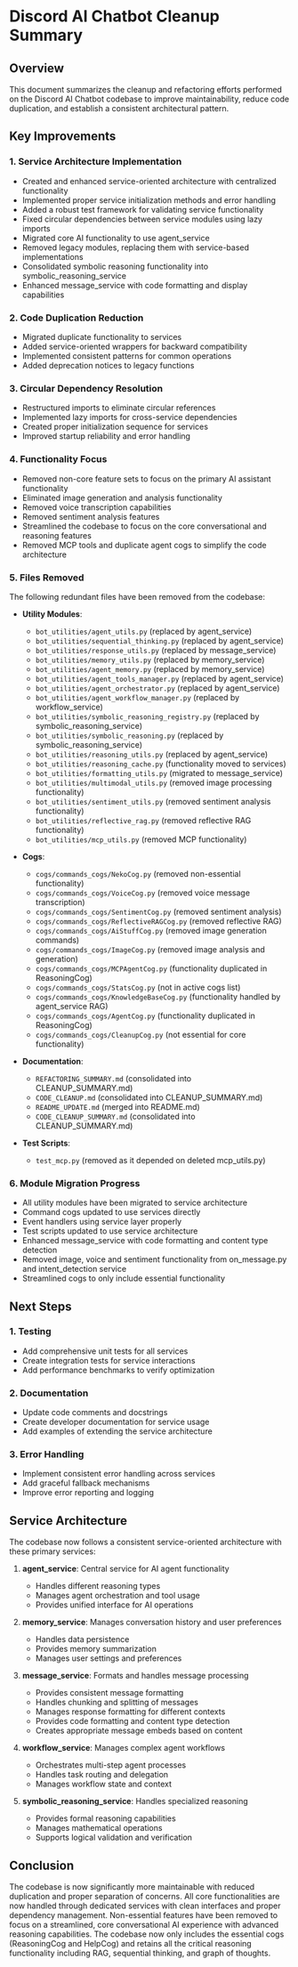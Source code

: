 # Discord AI Chatbot Cleanup Summary

## Overview
This document summarizes the cleanup and refactoring efforts performed on the Discord AI Chatbot codebase to improve maintainability, reduce code duplication, and establish a consistent architectural pattern.

## Key Improvements

### 1. Service Architecture Implementation
- Created and enhanced service-oriented architecture with centralized functionality
- Implemented proper service initialization methods and error handling
- Added a robust test framework for validating service functionality
- Fixed circular dependencies between service modules using lazy imports
- Migrated core AI functionality to use agent_service
- Removed legacy modules, replacing them with service-based implementations
- Consolidated symbolic reasoning functionality into symbolic_reasoning_service
- Enhanced message_service with code formatting and display capabilities

### 2. Code Duplication Reduction
- Migrated duplicate functionality to services
- Added service-oriented wrappers for backward compatibility
- Implemented consistent patterns for common operations
- Added deprecation notices to legacy functions

### 3. Circular Dependency Resolution
- Restructured imports to eliminate circular references
- Implemented lazy imports for cross-service dependencies
- Created proper initialization sequence for services
- Improved startup reliability and error handling

### 4. Functionality Focus
- Removed non-core feature sets to focus on the primary AI assistant functionality
- Eliminated image generation and analysis functionality
- Removed voice transcription capabilities
- Removed sentiment analysis features
- Streamlined the codebase to focus on the core conversational and reasoning features
- Removed MCP tools and duplicate agent cogs to simplify the code architecture

### 5. Files Removed
The following redundant files have been removed from the codebase:

- **Utility Modules**:
  - `bot_utilities/agent_utils.py` (replaced by agent_service)
  - `bot_utilities/sequential_thinking.py` (replaced by agent_service)
  - `bot_utilities/response_utils.py` (replaced by message_service)
  - `bot_utilities/memory_utils.py` (replaced by memory_service)
  - `bot_utilities/agent_memory.py` (replaced by memory_service)
  - `bot_utilities/agent_tools_manager.py` (replaced by agent_service)
  - `bot_utilities/agent_orchestrator.py` (replaced by agent_service)
  - `bot_utilities/agent_workflow_manager.py` (replaced by workflow_service)
  - `bot_utilities/symbolic_reasoning_registry.py` (replaced by symbolic_reasoning_service)
  - `bot_utilities/symbolic_reasoning.py` (replaced by symbolic_reasoning_service)
  - `bot_utilities/reasoning_utils.py` (replaced by agent_service)
  - `bot_utilities/reasoning_cache.py` (functionality moved to services)
  - `bot_utilities/formatting_utils.py` (migrated to message_service)
  - `bot_utilities/multimodal_utils.py` (removed image processing functionality)
  - `bot_utilities/sentiment_utils.py` (removed sentiment analysis functionality)
  - `bot_utilities/reflective_rag.py` (removed reflective RAG functionality)
  - `bot_utilities/mcp_utils.py` (removed MCP functionality)

- **Cogs**:
  - `cogs/commands_cogs/NekoCog.py` (removed non-essential functionality)
  - `cogs/commands_cogs/VoiceCog.py` (removed voice message transcription)
  - `cogs/commands_cogs/SentimentCog.py` (removed sentiment analysis)
  - `cogs/commands_cogs/ReflectiveRAGCog.py` (removed reflective RAG)
  - `cogs/commands_cogs/AiStuffCog.py` (removed image generation commands)
  - `cogs/commands_cogs/ImageCog.py` (removed image analysis and generation)
  - `cogs/commands_cogs/MCPAgentCog.py` (functionality duplicated in ReasoningCog)
  - `cogs/commands_cogs/StatsCog.py` (not in active cogs list)
  - `cogs/commands_cogs/KnowledgeBaseCog.py` (functionality handled by agent_service RAG)
  - `cogs/commands_cogs/AgentCog.py` (functionality duplicated in ReasoningCog)
  - `cogs/commands_cogs/CleanupCog.py` (not essential for core functionality)

- **Documentation**:
  - `REFACTORING_SUMMARY.md` (consolidated into CLEANUP_SUMMARY.md)
  - `CODE_CLEANUP.md` (consolidated into CLEANUP_SUMMARY.md)
  - `README_UPDATE.md` (merged into README.md)
  - `CODE_CLEANUP_SUMMARY.md` (consolidated into CLEANUP_SUMMARY.md)

- **Test Scripts**:
  - `test_mcp.py` (removed as it depended on deleted mcp_utils.py)

### 6. Module Migration Progress
- All utility modules have been migrated to service architecture
- Command cogs updated to use services directly
- Event handlers using service layer properly
- Test scripts updated to use service architecture
- Enhanced message_service with code formatting and content type detection
- Removed image, voice and sentiment functionality from on_message.py and intent_detection service
- Streamlined cogs to only include essential functionality

## Next Steps

### 1. Testing
- Add comprehensive unit tests for all services
- Create integration tests for service interactions
- Add performance benchmarks to verify optimization

### 2. Documentation
- Update code comments and docstrings
- Create developer documentation for service usage
- Add examples of extending the service architecture

### 3. Error Handling
- Implement consistent error handling across services
- Add graceful fallback mechanisms
- Improve error reporting and logging

## Service Architecture

The codebase now follows a consistent service-oriented architecture with these primary services:

1. **agent_service**: Central service for AI agent functionality
   - Handles different reasoning types
   - Manages agent orchestration and tool usage
   - Provides unified interface for AI operations

2. **memory_service**: Manages conversation history and user preferences
   - Handles data persistence
   - Provides memory summarization
   - Manages user settings and preferences

3. **message_service**: Formats and handles message processing
   - Provides consistent message formatting
   - Handles chunking and splitting of messages
   - Manages response formatting for different contexts
   - Provides code formatting and content type detection
   - Creates appropriate message embeds based on content

4. **workflow_service**: Manages complex agent workflows
   - Orchestrates multi-step agent processes
   - Handles task routing and delegation
   - Manages workflow state and context

5. **symbolic_reasoning_service**: Handles specialized reasoning
   - Provides formal reasoning capabilities
   - Manages mathematical operations
   - Supports logical validation and verification

## Conclusion

The codebase is now significantly more maintainable with reduced duplication and proper separation of concerns. All core functionalities are now handled through dedicated services with clean interfaces and proper dependency management. Non-essential features have been removed to focus on a streamlined, core conversational AI experience with advanced reasoning capabilities. The codebase now only includes the essential cogs (ReasoningCog and HelpCog) and retains all the critical reasoning functionality including RAG, sequential thinking, and graph of thoughts. 